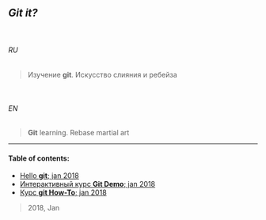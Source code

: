 ## _Git it?_


<br>

###### *RU*

> Изучение **git**. Искусство слияния и ребейза


<br>

###### *EN*


> **Git** learning. Rebase martial art

___


#### Table of contents:

+ [Hello **git**; jan 2018](gitpics/)
+ [Интерактивный курс **Git Demo**; jan 2018](git_demo/)
+ [Курс **git How-To**; jan 2018](git_how_to/)


> 2018, Jan


